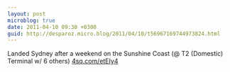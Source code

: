 ```yaml
---
layout: post
microblog: true
date: 2011-04-10 09:30 +0300
guid: http://desparoz.micro.blog/2011/04/10/t56967169744973824.html
---
```

Landed Sydney after a weekend on the Sunshine Coast (@ T2 (Domestic) Terminal w/ 6 others) [4sq.com/etEIy4](http://4sq.com/etEIy4)

